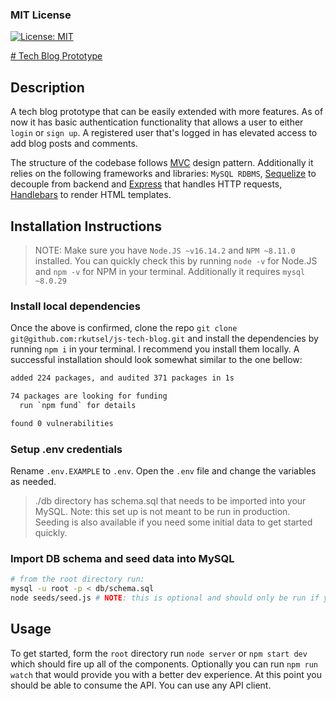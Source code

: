 ### MIT License

[![License: MIT](https://img.shields.io/badge/License-MIT-yellow.svg)](https://opensource.org/licenses/MIT)

[ # Tech Blog Prototype](https://still-mesa-07377.herokuapp.com/)

## Description

A tech blog prototype that can be easily extended with more features. As of now it has basic authentication functionality that allows a user to either `login` or `sign up`. A registered user that's logged in has elevated access to add blog posts and comments. 

The structure of the codebase follows [MVC](https://en.wikipedia.org/wiki/Model%E2%80%93view%E2%80%93controller#:~:text=Model%E2%80%93view%E2%80%93controller%20and%20accepted%20from%20the%20user.) design pattern. Additionally it relies on the following frameworks and libraries: `MySQL RDBMS`, [Sequelize](https://sequelize.org/v6/) to decouple from backend and [Express](https://expressjs.com/) that handles HTTP requests, [Handlebars](https://handlebarsjs.com/) to render HTML templates.


## Installation Instructions

> NOTE: Make sure you have `Node.JS ~v16.14.2` and `NPM ~8.11.0` installed. You can quickly check this by running `node -v` for Node.JS and `npm -v` for NPM in your terminal. Additionally it requires `mysql ~8.0.29`

### Install local dependencies

Once the above is confirmed, clone the repo `git clone git@github.com:rkutsel/js-tech-blog.git` and install the dependencies by running `npm i` in your terminal. I recommend you install them locally. A successful installation should look somewhat similar to the one bellow:

```bash
added 224 packages, and audited 371 packages in 1s

74 packages are looking for funding
  run `npm fund` for details

found 0 vulnerabilities
```

### Setup .env credentials
Rename `.env.EXAMPLE` to `.env`. Open the `.env` file and change the variables as needed. 


> ./db directory has schema.sql that needs to be imported into your MySQL. Note: this set up is not meant to be run in production. Seeding is also available if you need some initial data to get started quickly. 

### Import DB schema and seed data into MySQL

```bash
# from the root directory run:
mysql -u root -p < db/schema.sql
node seeds/seed.js # NOTE: this is optional and should only be run if you need some initial data. 
```

## Usage 

To get started, form the `root` directory run `node server` or `npm start dev` which should fire up all of the components. Optionally you can run `npm run watch` that would provide you with a better dev experience. At this point you should be able to consume the API. You can use any API client. 
